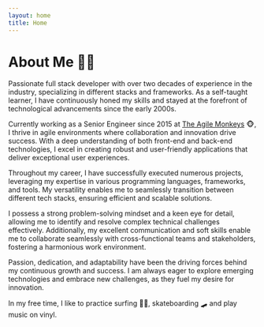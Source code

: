 ```yaml
---
layout: home
title: Home
---
```


# About Me 👨‍💻

Passionate full stack developer with over two decades of experience in the industry, specializing in different stacks and frameworks. As a self-taught learner, I have continuously honed my skills and stayed at the forefront of technological advancements since the early 2000s.

Currently working as a Senior Engineer since 2015 at [The Agile Monkeys](https://www.theagilemonkeys.com/) 🐵, I thrive in agile environments where collaboration and innovation drive success. With a deep understanding of both front-end and back-end technologies, I excel in creating robust and user-friendly applications that deliver exceptional user experiences.

Throughout my career, I have successfully executed numerous projects, leveraging my expertise in various programming languages, frameworks, and tools. My versatility enables me to seamlessly transition between different tech stacks, ensuring efficient and scalable solutions.

I possess a strong problem-solving mindset and a keen eye for detail, allowing me to identify and resolve complex technical challenges effectively. Additionally, my excellent communication and soft skills enable me to collaborate seamlessly with cross-functional teams and stakeholders, fostering a harmonious work environment.

Passion, dedication, and adaptability have been the driving forces behind my continuous growth and success. I am always eager to explore emerging technologies and embrace new challenges, as they fuel my desire for innovation.

In my free time, I like to practice surfing 🏄‍♂️, skateboarding 🛹 and play music on vinyl.
